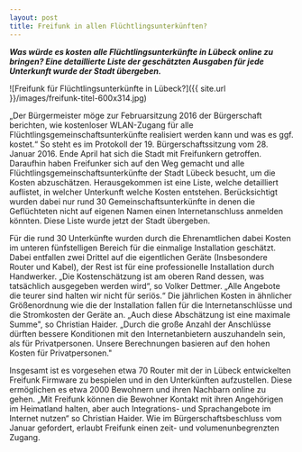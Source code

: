 ```yaml
---
layout: post
title: Freifunk in allen Flüchtlingsunterkünften?
---
```


***Was würde es kosten alle Flüchtlingsunterkünfte in Lübeck online zu bringen? Eine detaillierte Liste der geschätzten Ausgaben für jede Unterkunft wurde der Stadt übergeben.***

<!--more-->

![Freifunk für Flüchtlingsunterkünfte in Lübeck?]({{ site.url }}/images/freifunk-titel-600x314.jpg)

„Der Bürgermeister möge zur Februarsitzung 2016 der Bürgerschaft berichten, wie kostenloser WLAN-Zugang für alle Flüchtlingsgemeinschaftsunterkünfte realisiert werden kann und was es ggf. kostet.“ So steht es im Protokoll der 19. Bürgerschaftssitzung vom 28. Januar 2016. Ende April hat sich die Stadt mit Freifunkern getroffen. Daraufhin haben Freifunker sich auf den Weg gemacht und alle Flüchtlingsgemeinschaftsunterkünfte der Stadt Lübeck besucht, um die Kosten abzuschätzen. Herausgekommen ist eine Liste, welche detailliert auflistet, in welcher Unterkunft welche Kosten entstehen. Berücksichtigt wurden dabei nur rund 30 Gemeinschaftsunterkünfte in denen die Geflüchteten nicht auf eigenen Namen einen Internetanschluss anmelden könnten. Diese Liste wurde jetzt der Stadt übergeben.
 
Für die rund 30 Unterkünfte wurden durch die Ehrenamtlichen dabei Kosten im unteren fünfstelligen Bereich für die einmalige Installation geschätzt. Dabei entfallen zwei Drittel auf die eigentlichen Geräte (Insbesondere Router und Kabel), der Rest ist für eine professionelle Installation durch Handwerker. „Die Kostenschätzung ist am oberen Rand dessen, was tatsächlich ausgegeben werden wird“, so Volker Dettmer. „Alle Angebote die teurer sind halten wir nicht für seriös.“ Die jährlichen Kosten in ähnlicher Größenordnung wie die der Installation fallen für die Internetanschlüsse und die Stromkosten der Geräte an. „Auch diese Abschätzung ist eine maximale Summe", so Christian Haider. „Durch die große Anzahl der Anschlüsse dürften bessere Konditionen mit den Internetanbietern auszuhandeln sein, als für Privatpersonen. Unsere Berechnungen basieren auf den hohen Kosten für Privatpersonen." 
 
Insgesamt ist es vorgesehen etwa 70 Router mit der in Lübeck entwickelten Freifunk Firmware zu bespielen und in den Unterkünften aufzustellen. Diese ermöglichen es etwa 2000 Bewohnern und ihren Nachbarn online zu gehen. „Mit Freifunk können die Bewohner Kontakt mit ihren Angehörigen im Heimatland halten, aber auch Integrations- und Sprachangebote im Internet nutzen“ so Christian Haider. Wie im Bürgerschaftsbeschluss vom Januar gefordert, erlaubt Freifunk einen zeit- und volumenunbegrenzten Zugang.
